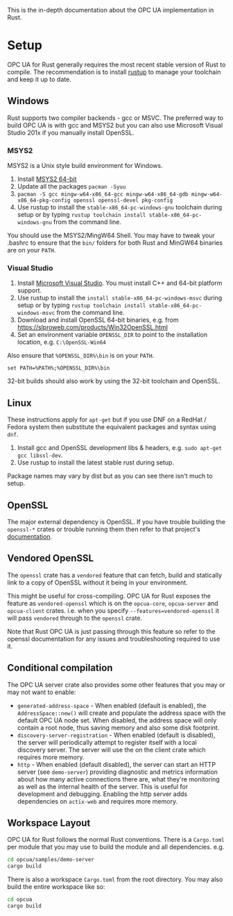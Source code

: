 This is the in-depth documentation about the OPC UA implementation in Rust.

# Setup

OPC UA for Rust generally requires the most recent stable version of Rust to compile. 
The recommendation is to install [rustup](https://rustup.rs/) to manage your toolchain and keep it 
up to date.

## Windows

Rust supports two compiler backends - gcc or MSVC. The preferred way to build OPC UA is with gcc and MSYS2 but you can
also use Microsoft Visual Studio 201x if you manually install OpenSSL.

### MSYS2

MSYS2 is a Unix style build environment for Windows.

1. Install [MSYS2 64-bit](http://www.msys2.org/)
2. Update all the packages `pacman -Syuu`
3. `pacman -S gcc mingw-w64-x86_64-gcc mingw-w64-x86_64-gdb mingw-w64-x86_64-pkg-config openssl openssl-devel pkg-config`
4. Use rustup to install the `stable-x86_64-pc-windows-gnu` toolchain during setup or by typing `rustup toolchain install stable-x86_64-pc-windows-gnu` from the command line.

You should use the MSYS2/MingW64 Shell. You may have to tweak your .bashrc to ensure that the `bin/` folders for both Rust and 
MinGW64 binaries are on your `PATH`. 

### Visual Studio

1. Install [Microsoft Visual Studio](https://visualstudio.microsoft.com/). You must install C++ and 64-bit platform support.
2. Use rustup to install the `install stable-x86_64-pc-windows-msvc` during setup or by typing `rustup toolchain install stable-x86_64-pc-windows-msvc` from the command line.
3. Download and install OpenSSL 64-bit binaries, e.g. from https://slproweb.com/products/Win32OpenSSL.html
4. Set an environment variable `OPENSSL_DIR` to point to the installation location, e.g. `C:\OpenSSL-Win64`

Also ensure that `%OPENSSL_DIR%\bin` is on your `PATH`.

```
set PATH=%PATH%;%OPENSSL_DIR%\bin
```

32-bit builds should also work by using the 32-bit toolchain and OpenSSL.

## Linux

These instructions apply for `apt-get` but if you use DNF on a RedHat / Fedora system then substitute the equivalent packages
and syntax using `dnf`. 

1. Install gcc and OpenSSL development libs & headers, e.g. `sudo apt-get gcc libssl-dev`.
2. Use rustup to install the latest stable rust during setup.

Package names may vary by dist but as you can see there isn't much to setup.

## OpenSSL 

The major external dependency is OpenSSL. If you have trouble building the `openssl-*` crates or trouble running them
then refer to that project's [documentation](https://docs.rs/openssl/0.10.26/openssl/). 

## Vendored OpenSSL

The `openssl` crate has a `vendored` feature that can fetch, build and statically link to a copy of OpenSSL without it 
being in your environment. 

This might be useful for cross-compiling. OPC UA for Rust exposes the feature as `vendored-openssl` which is
on the `opcua-core`, `opcua-server` and `opcua-client` crates. i.e. when you specify `--features=vendored-openssl` it will
pass `vendored` through to the `openssl` crate. 

Note that Rust OPC UA is just passing through this feature so refer to the openssl documentation for any issues 
and troubleshooting required to use it.

## Conditional compilation

The OPC UA server crate also provides some other features that you may or may not want to enable:

* `generated-address-space` - When enabled (default is enabled), the `AddressSpace::new()` will create and populate the address space
  with the default OPC UA node set. When disabled, the address space will only contain a root node, thus saving
  memory and also some disk footprint.
* `discovery-server-registration` - When enabled (default is disabled), the server will periodically attempt to register itself with
  a local discovery server. The server will use the on the client crate which requires more memory.
* `http` - When enabled (default disabled), the server can start an HTTP server (see `demo-server`) providing diagnostic and metrics information about
  how many active connections there are, what they're monitoring as well as the internal health of the server. This
  is useful for development and debugging. Enabling the http server adds dependencies on `actix-web` and requires more memory. 

## Workspace Layout

OPC UA for Rust follows the normal Rust conventions. There is a `Cargo.toml` per module that you may use to build the module
and all dependencies. e.g.

```bash
cd opcua/samples/demo-server
cargo build
```

There is also a workspace `Cargo.toml` from the root directory. You may also build the entire workspace like so:

```bash
cd opcua
cargo build
```

